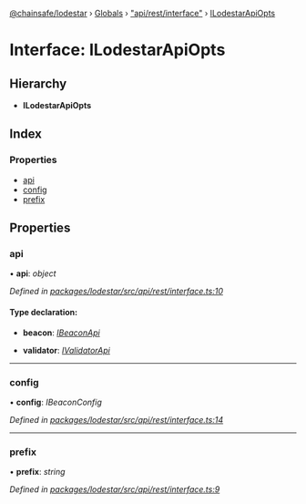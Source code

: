 [@chainsafe/lodestar](../README.md) › [Globals](../globals.md) › ["api/rest/interface"](../modules/_api_rest_interface_.md) › [ILodestarApiOpts](_api_rest_interface_.ilodestarapiopts.md)

# Interface: ILodestarApiOpts

## Hierarchy

* **ILodestarApiOpts**

## Index

### Properties

* [api](_api_rest_interface_.ilodestarapiopts.md#api)
* [config](_api_rest_interface_.ilodestarapiopts.md#config)
* [prefix](_api_rest_interface_.ilodestarapiopts.md#prefix)

## Properties

###  api

• **api**: *object*

*Defined in [packages/lodestar/src/api/rest/interface.ts:10](https://github.com/ChainSafe/lodestar/blob/6d8273318/packages/lodestar/src/api/rest/interface.ts#L10)*

#### Type declaration:

* **beacon**: *[IBeaconApi](_api_impl_beacon_interface_.ibeaconapi.md)*

* **validator**: *[IValidatorApi](_api_impl_validator_interface_.ivalidatorapi.md)*

___

###  config

• **config**: *IBeaconConfig*

*Defined in [packages/lodestar/src/api/rest/interface.ts:14](https://github.com/ChainSafe/lodestar/blob/6d8273318/packages/lodestar/src/api/rest/interface.ts#L14)*

___

###  prefix

• **prefix**: *string*

*Defined in [packages/lodestar/src/api/rest/interface.ts:9](https://github.com/ChainSafe/lodestar/blob/6d8273318/packages/lodestar/src/api/rest/interface.ts#L9)*
